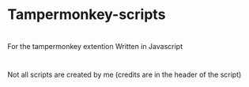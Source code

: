 # Tampermonkey-scripts
#
For the tampermonkey extention
Written in Javascript
#
Not all scripts are created by me (credits are in the header of the script)

